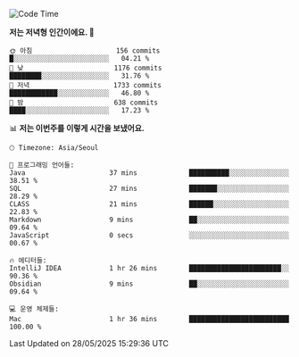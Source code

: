   <!--START_SECTION:waka-->
![Code Time](http://img.shields.io/badge/Code%20Time-633%20hrs%202%20mins-blue)

**저는 저녁형 인간이에요. 🦉** 

```text
🌞 아침                     156 commits         █░░░░░░░░░░░░░░░░░░░░░░░░   04.21 % 
🌆 낮　                     1176 commits        ████████░░░░░░░░░░░░░░░░░   31.76 % 
🌃 저녁                     1733 commits        ████████████░░░░░░░░░░░░░   46.80 % 
🌙 밤　                     638 commits         ████░░░░░░░░░░░░░░░░░░░░░   17.23 % 
```


📊 **저는 이번주를 이렇게 시간을 보냈어요.** 

```text
🕑︎ Timezone: Asia/Seoul

💬 프로그래밍 언어들: 
Java                     37 mins             ██████████░░░░░░░░░░░░░░░   38.51 % 
SQL                      27 mins             ███████░░░░░░░░░░░░░░░░░░   28.29 % 
CLASS                    21 mins             ██████░░░░░░░░░░░░░░░░░░░   22.83 % 
Markdown                 9 mins              ██░░░░░░░░░░░░░░░░░░░░░░░   09.64 % 
JavaScript               0 secs              ░░░░░░░░░░░░░░░░░░░░░░░░░   00.67 % 

🔥 에디터들: 
IntelliJ IDEA            1 hr 26 mins        ███████████████████████░░   90.36 % 
Obsidian                 9 mins              ██░░░░░░░░░░░░░░░░░░░░░░░   09.64 % 

💻 운영 체제들: 
Mac                      1 hr 36 mins        █████████████████████████   100.00 % 
```


 Last Updated on 28/05/2025 15:29:36 UTC
<!--END_SECTION:waka-->
